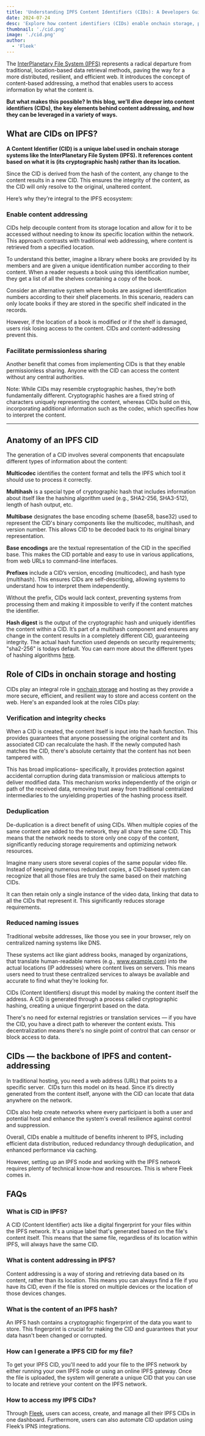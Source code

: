 ```yaml
---
title: 'Understanding IPFS Content Identifiers (CIDs): A Developers Guide'
date: 2024-07-24
desc: 'Explore how content identifiers (CIDs) enable onchain storage, permissionless sharing, and content-based addressing in the IPFS network.'
thumbnail: './cid.png'
image: './cid.png'
author:
  - 'Fleek'
---
```


The <u>[InterPlanetary File System (IPFS)](https://ipfs.tech/)</u> represents a radical departure from traditional, location-based data retrieval methods, paving the way for a more distributed, resilient, and efficient web. It introduces the concept of content-based addressing, a method that enables users to access information by what the content is.

**But what makes this possible? In this blog, we’ll dive deeper into content identifiers (CIDs), the key elements behind content addressing, and how they can be leveraged in a variety of ways.**

## **What are CIDs on IPFS?**

**A Content Identifier (CID) is a unique label used in onchain storage systems like the InterPlanetary File System (IPFS). It references content based on what it is (its cryptographic hash) rather than its location.**

Since the CID is derived from the hash of the content, any change to the content results in a new CID. This ensures the integrity of the content, as the CID will only resolve to the original, unaltered content.

Here’s why they’re integral to the IPFS ecosystem:

### **Enable content addressing**

CIDs help decouple content from its storage location and allow for it to be accessed without needing to know its specific location within the network. This approach contrasts with traditional web addressing, where content is retrieved from a specified location.

To understand this better, imagine a library where books are provided by its members and are given a unique identification number according to their content. When a reader requests a book using this identification number, they get a list of all the shelves containing a copy of the book.

Consider an alternative system where books are assigned identification numbers according to their shelf placements. In this scenario, readers can only locate books if they are stored in the specific shelf indicated in the records.

However, if the location of a book is modified or if the shelf is damaged, users risk losing access to the content. CIDs and content-addressing prevent this.

### **Facilitate permissionless sharing**

Another benefit that comes from implementing CIDs is that they enable permissionless sharing. Anyone with the CID can access the content without any central authorities.

Note: While CIDs may resemble cryptographic hashes, they’re both fundamentally different. Cryptographic hashes are a fixed string of characters uniquely representing the content, whereas CIDs build on this, incorporating additional information such as the codec, which specifies how to interpret the content.

---

## **Anatomy of an IPFS CID**

The generation of a CID involves several components that encapsulate different types of information about the content:

**Multicodec** identifies the content format and tells the IPFS which tool it should use to process it correctly.

**Multihash** is a special type of cryptographic hash that includes information about itself like the hashing algorithm used (e.g., SHA2-256, SHA3-512), length of hash output, etc.

**Multibase** designates the base encoding scheme (base58, base32) used to represent the CID's binary components like the multicodec, multihash, and version number. This allows CID to be decoded back to its original binary representation.

**Base encodings** are the textual representation of the CID in the specified base. This makes the CID portable and easy to use in various applications, from web URLs to command-line interfaces.

**Prefixes** include a CID’s version, encoding (multicodec), and hash type (multihash). This ensures CIDs are self-describing, allowing systems to understand how to interpret them independently.

Without the prefix, CIDs would lack context, preventing systems from processing them and making it impossible to verify if the content matches the identifier.

**Hash digest** is the output of the cryptographic hash and uniquely identifies the content within a CID. It’s part of a multihash component and ensures any change in the content results in a completely different CID, guaranteeing integrity. The actual hash function used depends on security requirements; "sha2-256" is todays default. You can earn more about the different types of hashing algorithms <u>[here](https://richardschneider.github.io/net-ipfs-core/articles/multihash.html)</u>.

## **Role of CIDs in onchain storage and hosting**

CIDs play an integral role in <u>[onchain storage](/docs/platform/storage/)</u> and hosting as they provide a more secure, efficient, and resilient way to store and access content on the web. Here's an expanded look at the roles CIDs play:

### **Verification and integrity checks**

When a CID is created, the content itself is input into the hash function. This provides guarantees that anyone possessing the original content and its associated CID can recalculate the hash. If the newly computed hash matches the CID, there's absolute certainty that the content has not been tampered with.

This has broad implications– specifically, it provides protection against accidental corruption during data transmission or malicious attempts to deliver modified data. This mechanism works independently of the origin or path of the received data, removing trust away from traditional centralized intermediaries to the unyielding properties of the hashing process itself.

### **Deduplication**

De-duplication is a direct benefit of using CIDs. When multiple copies of the same content are added to the network, they all share the same CID. This means that the network needs to store only one copy of the content, significantly reducing storage requirements and optimizing network resources.

Imagine many users store several copies of the same popular video file. Instead of keeping numerous redundant copies, a CID-based system can recognize that all those files are truly the same based on their matching CIDs.

It can then retain only a single instance of the video data, linking that data to all the CIDs that represent it. This significantly reduces storage requirements.

### **Reduced naming issues**

Traditional website addresses, like those you see in your browser, rely on centralized naming systems like DNS.

These systems act like giant address books, managed by organizations, that translate human-readable names (e.g., www.example.com) into the actual locations (IP addresses) where content lives on servers. This means users need to trust these centralized services to always be available and accurate to find what they’re looking for.

CIDs (Content Identifiers) disrupt this model by making the content itself the address. A CID is generated through a process called cryptographic hashing, creating a unique fingerprint based on the data.

There's no need for external registries or translation services — if you have the CID, you have a direct path to wherever the content exists. This decentralization means there's no single point of control that can censor or block access to data.

## **CIDs — the backbone of IPFS and content-addressing**

In traditional hosting, you need a web address (URL) that points to a specific server.  CIDs turn this model on its head. Since it’s directly generated from the content itself, anyone with the CID can locate that data anywhere on the network.

CIDs also help create networks where every participant is both a user and potential host and enhance the system's overall resilience against control and suppression.

Overall, CIDs enable a multitude of benefits inherent to IPFS, including efficient data distribution, reduced redundancy through deduplication, and enhanced performance via caching.

However, setting up an IPFS node and working with the IPFS network requires plenty of technical know-how and resources. This is where Fleek comes in.

## **FAQs**

### **What is CID in IPFS?**

A CID (Content Identifier) acts like a digital fingerprint for your files within the IPFS network. It's a unique label that's generated based on the file's content itself. This means that the same file, regardless of its location within IPFS, will always have the same CID.

### **What is content addressing in IPFS?**

Content addressing is a way of storing and retrieving data based on its content, rather than its location. This means you can always find a file if you have its CID, even if the file is stored on multiple devices or the location of those devices changes.

### **What is the content of an IPFS hash?**

An IPFS hash contains a cryptographic fingerprint of the data you want to store. This fingerprint is crucial for making the CID and guarantees that your data hasn't been changed or corrupted.

### **How can I generate a IPFS CID for my file?**

To get your IPFS CID, you'll need to add your file to the IPFS network by either running your own IPFS node or using an online IPFS gateway. Once the file is uploaded, the system will generate a unique CID that you can use to locate and retrieve your content on the IPFS network.

### **How to access my IPFS CIDs?**

Through <u>[Fleek](http://fleek.xyz/)</u>, users can access, create, and manage all their IPFS CIDs in one dashboard. Furthermore, users can also automate CID updation using Fleek’s IPNS integrations.
